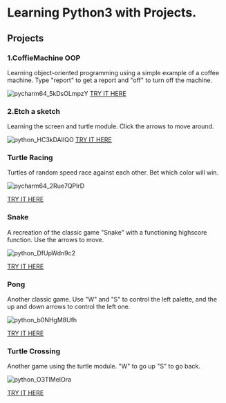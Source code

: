 <h1>Learning Python3 with Projects.</h1>

<h2>Projects</h2>
<h3>1.CoffieMachine OOP</h3>
<p>Learning object-oriented programming using a simple example of a coffee machine. Type "report" to get a report and "off" to turn off the machine.</p>

![pycharm64_5kDsOLmpzY](https://github.com/LuuuuQ/Python-Projects/assets/140170604/1402392a-87df-4be7-97d8-4f056b6548be)
<a href="https://replit.com/@LukaszWroblewsk/Coffie-Machine-OOP?v=1">TRY IT HERE</a>


<h3>2.Etch a sketch</h3>
<p>Learning the screen and turtle module. Click the arrows to move around.</p>

![python_HC3kDAIIQO](https://github.com/LuuuuQ/Python-Projects/assets/140170604/ae805044-1fd8-412d-823a-080aba34a4ae)
<a href="https://replit.com/@LukaszWroblewsk/Turtle-Drawing?v=1">TRY IT HERE</a>

<h3>Turtle Racing</h3>
<p>Turtles of random speed race against each other. Bet which color will win.</p>

![pycharm64_2Rue7QPlrD](https://github.com/LuuuuQ/Python-Projects/assets/140170604/dfc22bb9-92fc-45a2-909f-76efcbf9963d)
<p><a href="https://replit.com/@LukaszWroblewsk/Turtle-Racing?v=1">TRY IT HERE</a></p>

<h3>Snake</h3>
<p>A recreation of the classic game "Snake" with a functioning highscore function. Use the arrows to move.</p>

![python_DfUpWdn9c2](https://github.com/LuuuuQ/Python-Projects/assets/140170604/252cac3f-0922-4096-a7f3-5b60999feea7)
<p><a href="https://replit.com/@LukaszWroblewsk/Snake-with-highscore?v=1">TRY IT HERE</a></p>

<h3>Pong</h3>
<p>Another classic game. Use "W" and "S" to control the left palette, and the up and down arrows to control the left one. </p>

![python_b0NHgM8Ufh](https://github.com/LuuuuQ/Python-Projects/assets/140170604/c517fba7-a6b2-4837-a040-5fd483a87c90)
<p><a href="https://replit.com/@LukaszWroblewsk/Pong?v=1">TRY IT HERE</a></p>

<h3>Turtle Crossing</h3>
<p>Another game using the turtle module. "W" to go up "S" to go back. </p>

![python_O3TlMeIOra](https://github.com/LuuuuQ/Python-Projects/assets/140170604/4fe5ae03-9348-487c-a21d-5f4b414002ca)

<p><a href="https://replit.com/@LukaszWroblewsk/Turtle-Crossing?v=1">TRY IT HERE</a></p>
